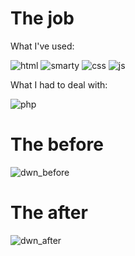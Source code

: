 # The job

What I've used: 

![html](https://img.shields.io/badge/-HTML-05122A?style=flat&logo=HTML5)
![smarty](https://img.shields.io/badge/-Smarty-05122A?style=flat&logo=)
![css](https://img.shields.io/badge/-CSS-05122A?style=flat&logo=CSS3&logoColor=1572B6)
![js](https://img.shields.io/badge/-JavaScript-05122A?style=flat&logo=javascript)

What I had to deal with: 

![php](https://img.shields.io/badge/-PHP-05122A?style=flat&logo=PHP)

# The before

![dwn_before](https://i.imgur.com/usnaDlf.png)

# The after

![dwn_after](https://i.imgur.com/MhvidbM.png)
